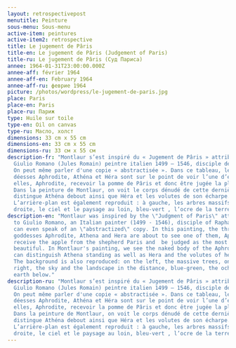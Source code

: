 ```yaml
---
layout: retrospectivepost
menutitle: Peinture
sous-menu: Sous-menu
active-item: peintures
active-item2: retrospective
title: Le jugement de Pâris
title-en: Le jugement de Pâris (Judgement of Paris)
title-ru: Le jugement de Pâris (Суд Париса)
annee: 1964-01-31T23:00:00.000Z
annee-aff: février 1964
annee-aff-en: February 1964
annee-aff-ru: феврие 1964
picture: /photos/wordpress/le-jugement-de-paris.jpg
place: Paris
place-en: Paris
place-ru: Париж
type: Huile sur toile
type-en: Oil on canvas
type-ru: Масло, холст
dimensions: 33 cm x 55 cm
dimensions-en: 33 cm x 55 cm
dimensions-ru: 33 см x 55 см
description-fr: "Montlaur s’est inspiré du « Jugement de Pâris » attribué à
  Giulio Romano (Jules Romain) peintre italien 1499 – 1546, disciple de Raphaël.
  On peut même parler d'une copie « abstractisée ». Dans ce tableau, les trois
  déesses Aphrodite, Athéna et Héra sont sur le point de voir l’une d’entre
  elles, Aphrodite, recevoir la pomme de Pâris et donc être jugée la plus belle.
  Dans la peinture de Montlaur, on voit le corps dénudé de cette dernière, on
  distingue Athéna debout ainsi que Héra et les volutes de son écharpe.
  L’arrière-plan est également reproduit : à gauche, les arbres massifs , à
  droite, le ciel et le paysage au loin, bleu-vert , l’ocre de la terre en bas."
description-en: "Montlaur was inspired by the \"Judgment of Paris\" attributed
  to Giulio Romano, an Italian painter (1499 - 1546), disciple of Raphael. We
  can even speak of an \"abstractized\" copy. In this painting, the three
  goddesses Aphrodite, Athena and Hera are about to see one of them, Aphrodite,
  receive the apple from the shepherd Paris and  be judged as the most
  beautiful. In Montlaur's painting, we see the naked body of the Aphrodite, we
  can distinguish Athena standing as well as Hera and the volutes of her scarf.
  The background is also reproduced: on the left, the massive trees, on the
  right, the sky and the landscape in the distance, blue-green, the ocher of the
  earth below."
description-ru: "Montlaur s’est inspiré du « Jugement de Pâris » attribué à
  Giulio Romano (Jules Romain) peintre italien 1499 – 1546, disciple de Raphaël.
  On peut même parler d'une copie « abstractisée ». Dans ce tableau, les trois
  déesses Aphrodite, Athéna et Héra sont sur le point de voir l’une d’entre
  elles, Aphrodite, recevoir la pomme de Pâris et donc être jugée la plus belle.
  Dans la peinture de Montlaur, on voit le corps dénudé de cette dernière, on
  distingue Athéna debout ainsi que Héra et les volutes de son écharpe.
  L’arrière-plan est également reproduit : à gauche, les arbres massifs , à
  droite, le ciel et le paysage au loin, bleu-vert , l’ocre de la terre en bas."
---
```

